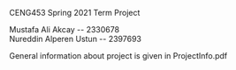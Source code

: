 CENG453 Spring 2021 Term Project

Mustafa Ali Akcay -- 2330678  
Nureddin Alperen Ustun -- 2397693

General information about project is given in ProjectInfo.pdf
